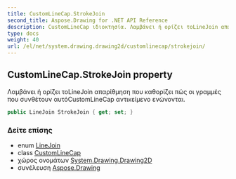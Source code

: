 ```yaml
---
title: CustomLineCap.StrokeJoin
second_title: Aspose.Drawing for .NET API Reference
description: CustomLineCap ιδιοκτησία. Λαμβάνει ή ορίζει τοLineJoin απαρίθμηση που καθορίζει πώς οι γραμμές που συνθέτουν αυτόCustomLineCap αντικείμενο ενώνονται.
type: docs
weight: 40
url: /el/net/system.drawing.drawing2d/customlinecap/strokejoin/
---
```

## CustomLineCap.StrokeJoin property

Λαμβάνει ή ορίζει τοLineJoin απαρίθμηση που καθορίζει πώς οι γραμμές που συνθέτουν αυτόCustomLineCap αντικείμενο ενώνονται.

```csharp
public LineJoin StrokeJoin { get; set; }
```

### Δείτε επίσης

* enum [LineJoin](../../linejoin/)
* class [CustomLineCap](../)
* χώρος ονομάτων [System.Drawing.Drawing2D](../../customlinecap/)
* συνέλευση [Aspose.Drawing](../../../)


